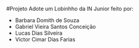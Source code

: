 #Projeto Adote um Lobinhho da IN Junior feito por:

- Barbara Domith de Souza
- Gabriel Vieira Santos Conceição
- Lucas Dias Silveira
- Victor Cimar Dias Farias
